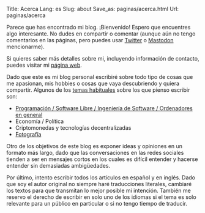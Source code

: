 Title: Acerca
Lang: es
Slug: about
Save_as: paginas/acerca.html
Url: paginas/acerca

Parece que has encontrado mi blog.
¡Bienvenido!
Espero que encuentres algo interesante.
No dudes en compartir o comentar (aunque aún no tengo comentarios en las páginas, pero puedes usar [Twitter](https://twitter.com/ampajaro) o [Mastodon](https://mastodon.social/@fidel) mencionarme).

Si quieres saber más detalles sobre mi, incluyendo información de contacto, puedes visitar mi [página web](https://fidelramos.net).

Dado que este es mi blog personal escribiré sobre todo tipo de cosas que me apasionan, mis hobbies o cosas que vaya descubriendo y quiera compartir.
Algunos de los [temas habituales](/es/categorias#categories) sobre los que pienso escribir son:

* [Programación / Software Libre / Ingeniería de Software / Ordenadores en general](/es/categorias/software)
* Economía / Política
* Criptomonedas y tecnologías decentralizadas
* [Fotografía](/es/categorias/photography)

Otro de los objetivos de este blog es exponer ideas y opiniones en un formato más largo, dado que las conversaciones en las redes sociales tienden a ser en mensajes cortos en los cuales es difícil entender y hacerse entender sin demasiadas ambigüedades.

Por último, intento escribir todos los artículos en español y en inglés.
Dado que soy el autor original no siempre haré traducciones literales, cambiaré los textos para que transmitan lo mejor posible mi intención.
También me reservo el derecho de escribir en solo uno de los idiomas si el tema es solo relevante para un público en particular o si no tengo tiempo de traducir.
